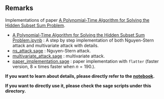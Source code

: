 
## Remarks

Implementations of paper [A Polynomial-Time Algorithm for Solving the Hidden Subset Sum Problem](https://eprint.iacr.org/2020/461.pdf).

- [A Polynomial-Time Algorithm for Solving the Hidden Subset Sum Problem.ipynb](./A%20Polynomial-Time%20Algorithm%20for%20Solving%20the%20Hidden%20Subset%20Sum%20Problem.ipynb) : A step by step implementation of both Nguyen-Stern attack and multivariate attack with details.
- [ns_attack.sage](./ns_attack.sage) : Nguyen-Stern attack.
- [multivariate_attack.sage](./multivariate_attack.sage) : multivariate attack.
- [paper_implementation.sage](./paper_implementation.sage) : paper implementation with `flatter` (faster version, 8 × times faster when $n = 190$.).


**If you want to learn about details, please directly refer to the [notebook](./A%20Polynomial-Time%20Algorithm%20for%20Solving%20the%20Hidden%20Subset%20Sum%20Problem.ipynb).**

**If you want to directly use it, please check the sage scripts under this directory.**